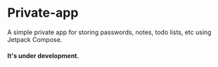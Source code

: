 # Private-app
A simple private app for storing passwords, notes, todo lists, etc using Jetpack Compose.
#### It's under development.

